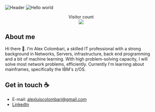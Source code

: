 ![Header](./github-header-image)
<img src="https://raw.githubusercontent.com/alexcolombari/alexcolombari/master/resources/banner.png" alt="Hello world">

<p align="center"> 
  Visitor count<br>
  <img src="https://profile-counter.glitch.me/alexcolombari/count.svg" />
</p>

## About me

Hi there 👋. I’m Alex Colombari, a skilled IT professional with a strong background in Networks, Servers, infrastructure, back end programming and a bit of machine learning. With high problem-solving capacity, I will solve most network problems, efficiently. Currently I'm learning about mainframes, specifically the IBM's z/OS.

## Get in touch :coffee:

- E-mail: alexluiscolombari@gmail.com
- [LinkedIn](https://www.linkedin.com/in/alexcolombari)
